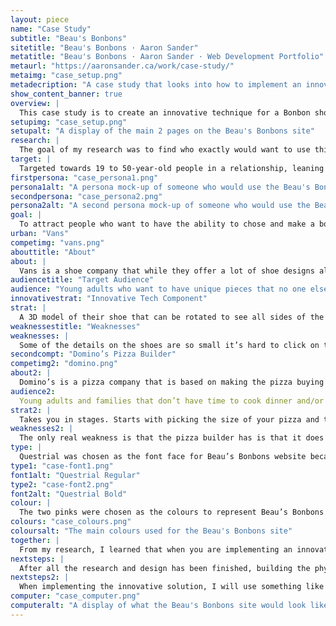 ```yaml
---
layout: piece
name: "Case Study"
subtitle: "Beau's Bonbons"
sitetitle: "Beau's Bonbons · Aaron Sander"
metatitle: "Beau's Bonbons · Aaron Sander · Web Development Portfolio"
metaurl: "https://aaronsander.ca/work/case-study/"
metaimg: "case_setup.png"
metadecription: "A case study that looks into how to implement an innovative tech idea into a website to make it more efficient"
show_content_banner: true
overview: |
  This case study is to create an innovative technique for a Bonbon shop, giving the shop a new way to connect with their users/consumers while also giving the customer a unique experience that will stick in their mind and bring them back.
setupimg: "case_setup.png"
setupalt: "A display of the main 2 pages on the Beau's Bonbons site"
research: |
  The goal of my research was to find who exactly would want to use this site and what innovative technology solution would be best for a small chocolate shop.
target: |
  Targeted towards 19 to 50-year-old people in a relationship, leaning more towards women but targeting both men and women. People who are busy and don’t have time to go into a store or are also looking for a more customized experience. Below are two examples of people who would use the Beau's Bonbons website.
firstpersona: "case_persona1.png"
persona1alt: "A persona mock-up of someone who would use the Beau's Bonbons site"
secondpersona: "case_persona2.png"
persona2alt: "A second persona mock-up of someone who would use the Beau's Bonbons site"
goal: |
  To attract people who want to have the ability to chose and make a box of chocolates. It is giving people the freedom to create new flavour combinations that they otherwise would not be able to have. As well, the company gets to see what flavour combinations their customers are looking for.
urban: "Vans"
competimg: "vans.png"
abouttitle: "About"
about: |
  Vans is a shoe company that while they offer a lot of shoe designs also allows its users to customize their design in only a few minutes. This gives the user a way to feel more connected to the product.
audiencetitle: "Target Audience"
audience: "Young adults who want to have unique pieces that no one else has."
innovativestrat: "Innovative Tech Component"
strat: |
  A 3D model of their shoe that can be rotated to see all sides of the model. Pieces of the model can be selected so that they can be customized. All of the options for the customizable piece are listed below the model of the shoe. They also have a list of customizable pieces fo the model if you don’t want to click on each piece. It has a cost that goes up or down base on what you chose.
weaknessestitle: "Weaknesses"
weaknesses: |
  Some of the details on the shoes are so small it’s hard to click on to select when you want to customize that piece.
secondcompt: "Domino’s Pizza Builder"
competimg2: "domino.png"
about2: |
  Domino’s is a pizza company that is based on making the pizza buying process easy and quick for its customers. Customers have the option of buying premade pizzas or customizing their pizza so they know what exactly is on it and know that they will enjoy it. This gives their users a reason to keep coming back because few places have this technology.
audience2:
  Young adults and families that don’t have time to cook dinner and/or are having a party and need to have a wide variety of combinations to please everyone. People who need a pizza in a short amount of time and find it easier to order online than call and describe what they want, all the options are in the open for them.
strat2: |
  Takes you in stages. Starts with picking the size of your pizza and the crust you want, then you choose your cheese and sauce, you can add more or less of each and choose which side you want it on. After that, you choose your toppings and the picture of your pizza updates as you select more. It may not be the most accurate picture but it connects the user to what their decision is and makes them visually imagine what it could taste like.
weaknesses2: |
  The only real weakness is that the pizza builder has is that it does not show you the price until you are about to pay for the pizza.
type: |
  Questrial was chosen as the font face for Beau’s Bonbons website because of the round friendly appearance. Only one font was chosen for this project because it compliments the shape of the bonbons and doesn’t overwhelm the user.
type1: "case-font1.png"
font1alt: "Questrial Regular"
type2: "case-font2.png"
font2alt: "Questrial Bold"
colour: |
  The two pinks were chosen as the colours to represent Beau’s Bonbons since pink represents love, affection and approachability which helps associate the brand with its target audience.
colours: "case_colours.png"
coloursalt: "The main colours used for the Beau's Bonbons site"
together: |
  From my research, I learned that when you are implementing an innovative tech solution, it is important to make sure that the solution works flawlessly and provides the user with an easier experience than they would have had without it.
nextsteps: |
  After all the research and design has been finished, building the physical site would be the next step. To do that, I would build the site with Bootstrap, an open-source component library. Using Bootstrap will give me the ability to tie together HTML, CSS, and JavaScript quickly and efficiently, as well as letting me apply my styling and give the site an overall unique and coherent feeling.
nextsteps2: |
  When implementing the innovative solution, I will use something like JSC3D, which is an open-source online 3D model viewer and toolkit based on HTML5 and Javascript. This would allow me to input my 3D model of the bonbons and give me the capabilities to rotate them and switch between the outside view and inside view."
computer: "case_computer.png"
computeralt: "A display of what the Beau's Bonbons site would look like on a computer screen"
---
```

